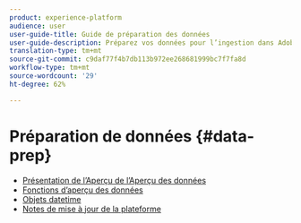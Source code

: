 ```yaml
---
product: experience-platform
audience: user
user-guide-title: Guide de préparation des données
user-guide-description: Préparez vos données pour l’ingestion dans Adobe Experience Platform.
translation-type: tm+mt
source-git-commit: c9daf77f4b7db113b972ee268681999bc7f7fa8d
workflow-type: tm+mt
source-wordcount: '29'
ht-degree: 62%

---
```



# Préparation de données {#data-prep}

* [Présentation de l’Aperçu de l’Aperçu des données](home.md)
* [Fonctions d’aperçu des données](functions.md)
* [Objets datetime](dates.md)
* [Notes de mise à jour de la plateforme](https://docs.adobe.com/content/help/fr-FR/experience-platform/release-notes/latest.html)